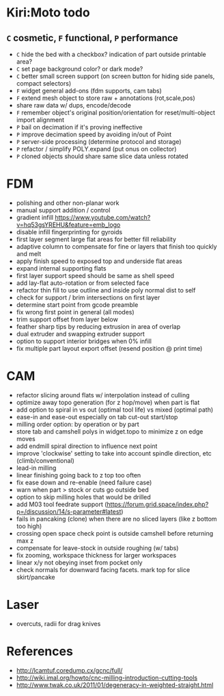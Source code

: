 # Kiri:Moto todo

## `C` cosmetic, `F` functional, `P` performance

* `C` hide the bed with a checkbox? indication of part outside printable area?
* `C` set page background color? or dark mode?
* `C` better small screen support (on screen button for hiding side panels, compact selectors)
* `F` widget general add-ons (fdm supports, cam tabs)
* `F` extend mesh object to store raw + annotations (rot,scale,pos)
*    share raw data w/ dups, encode/decode
* `F` remember object's original position/orientation for reset/multi-object import alignment
* `P` bail on decimation if it's proving ineffective
* `P` improve decimation speed by avoiding in/out of Point
* `P` server-side processing (determine protocol and storage)
* `P` refactor / simplify POLY.expand (put onus on collector)
* `P` cloned objects should share same slice data unless rotated

# FDM

* polishing and other non-planar work
* manual support addition / control
* gradient infill https://www.youtube.com/watch?v=hq53gsYREHU&feature=emb_logo
* disable infill fingerprinting for gyroids
* first layer segment large flat areas for better fill reliability
* adaptive column to compensate for fine or layers that finish too quickly and melt
* apply finish speed to exposed top and underside flat areas
* expand internal supporting flats
* first layer support speed should be same as shell speed
* add lay-flat auto-rotation or from selected face
* refactor thin fill to use outline and inside poly normal dist to self
* check for support / brim intersections on first layer
* determine start point from gcode preamble
* fix wrong first point in general (all modes)
* trim support offset from layer below
* feather sharp tips by reducing extrusion in area of overlap
* dual extruder and swapping extruder support
* option to support interior bridges when 0% infill
* fix multiple part layout export offset (resend position @ print time)

# CAM

* refactor slicing around flats w/ interpolation instead of culling
* optimize away topo generation (for z hop/move) when part is flat
* add option to spiral in vs out (optimal tool life) vs mixed (optimal path)
* ease-in and ease-out especially on tab cut-out start/stop
* milling order option: by operation or by part
* store tab and camshell polys in widget.topo to minimize z on edge moves
* add endmill spiral direction to influence next point
* improve 'clockwise' setting to take into account spindle direction, etc (climb/conventional)
* lead-in milling
* linear finishing going back to z top too often
* fix ease down and re-enable (need failure case)
* warn when part > stock or cuts go outside bed
* option to skip milling holes that would be drilled
* add M03 tool feedrate support (https://forum.grid.space/index.php?p=/discussion/14/s-parameter#latest)
* fails in pancaking (clone) when there are no sliced layers (like z bottom too high)
* crossing open space check point is outside camshell before returning max z
* compensate for leave-stock in outside roughing (w/ tabs)
* fix zooming, workspace thickness for larger workspaces
* linear x/y not obeying inset from pocket only
* check normals for downward facing facets. mark top for slice skirt/pancake

# Laser

* overcuts, radii for drag knives

# References

* http://lcamtuf.coredump.cx/gcnc/full/
* http://wiki.imal.org/howto/cnc-milling-introduction-cutting-tools
* http://www.twak.co.uk/2011/01/degeneracy-in-weighted-straight.html
